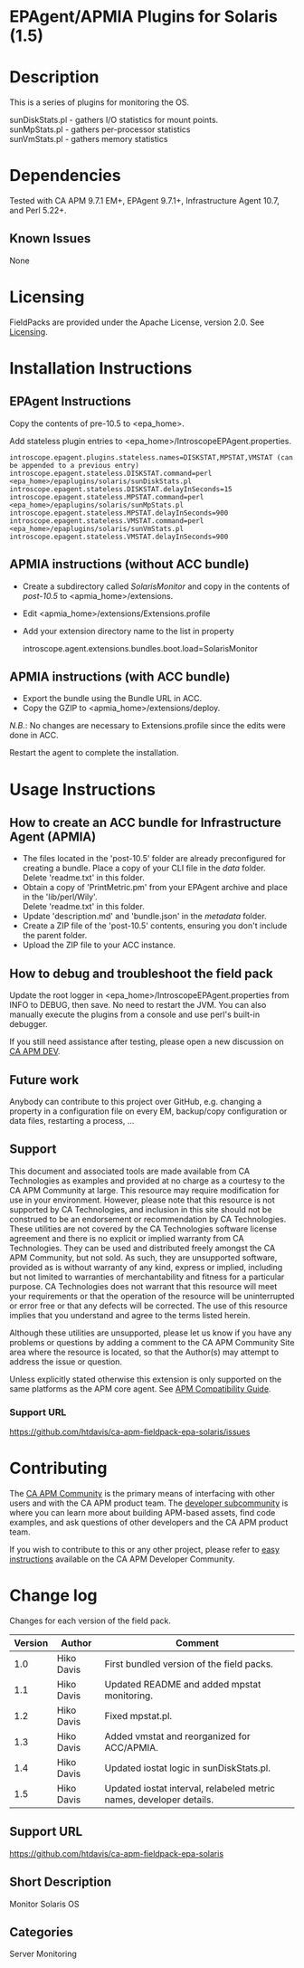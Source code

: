 # EPAgent/APMIA Plugins for Solaris (1.5)

# Description
This is a series of plugins for monitoring the OS.

sunDiskStats.pl - gathers I/O statistics for mount points.  
sunMpStats.pl - gathers per-processor statistics  
sunVmStats.pl - gathers memory statistics


# Dependencies
Tested with CA APM 9.7.1 EM+, EPAgent 9.7.1+, Infrastructure Agent 10.7, and Perl 5.22+.


## Known Issues
None

# Licensing
FieldPacks are provided under the Apache License, version 2.0. See [Licensing](https://www.apache.org/licenses/LICENSE-2.0).


# Installation Instructions

## EPAgent Instructions
Copy the contents of pre-10.5 to &lt;epa_home&gt;.

Add stateless plugin entries to &lt;epa_home&gt;/IntroscopeEPAgent.properties.

	introscope.epagent.plugins.stateless.names=DISKSTAT,MPSTAT,VMSTAT (can be appended to a previous entry)
	introscope.epagent.stateless.DISKSTAT.command=perl <epa_home>/epaplugins/solaris/sunDiskStats.pl
	introscope.epagent.stateless.DISKSTAT.delayInSeconds=15
	introscope.epagent.stateless.MPSTAT.command=perl <epa_home>/epaplugins/solaris/sunMpStats.pl
	introscope.epagent.stateless.MPSTAT.delayInSeconds=900
	introscope.epagent.stateless.VMSTAT.command=perl <epa_home>/epaplugins/solaris/sunVmStats.pl
	introscope.epagent.stateless.VMSTAT.delayInSeconds=900
## APMIA instructions (without ACC bundle)
* Create a subdirectory called _SolarisMonitor_ and copy in the contents of _post-10.5_ to &lt;apmia_home&gt;/extensions.  
* Edit &lt;apmia_home&gt;/extensions/Extensions.profile  
* Add your extension directory name to the list in property  

    introscope.agent.extensions.bundles.boot.load=SolarisMonitor
    

## APMIA instructions (with ACC bundle)
* Export the bundle using the Bundle URL in ACC.
* Copy the GZIP to &lt;apmia_home&gt;/extensions/deploy.  

_N.B._: No changes are necessary to Extensions.profile since the edits were done in ACC.

Restart the agent to complete the installation.

# Usage Instructions  

## How to create an ACC bundle for Infrastructure Agent (APMIA)
* The files located in the 'post-10.5' folder are already preconfigured for creating a bundle. Place a copy of your CLI file in the _data_ folder.  
Delete 'readme.txt' in this folder.   
* Obtain a copy of 'PrintMetric.pm' from your EPAgent archive and place in the 'lib/perl/Wily'.  
Delete 'readme.txt' in this folder.  
* Update 'description.md' and 'bundle.json' in the _metadata_ folder.  
* Create a ZIP file of the 'post-10.5' contents, ensuring you don't include the parent folder.  
* Upload the ZIP file to your ACC instance.

## How to debug and troubleshoot the field pack
Update the root logger in &lt;epa_home&gt;/IntroscopeEPAgent.properties from INFO to DEBUG, then save. No need to restart the JVM.
You can also manually execute the plugins from a console and use perl's built-in debugger.

If you still need assistance after testing, please open a new discussion on [CA APM DEV](http://bit.ly/caapm_dev).

## Future work
Anybody can contribute to this project over GitHub, e.g. changing a property in a configuration file on every EM, backup/copy configuration or data files, restarting a process, ...

## Support
This document and associated tools are made available from CA Technologies as examples and provided at no charge as a courtesy to the CA APM Community at large. This resource may require modification for use in your environment. However, please note that this resource is not supported by CA Technologies, and inclusion in this site should not be construed to be an endorsement or recommendation by CA Technologies. These utilities are not covered by the CA Technologies software license agreement and there is no explicit or implied warranty from CA Technologies. They can be used and distributed freely amongst the CA APM Community, but not sold. As such, they are unsupported software, provided as is without warranty of any kind, express or implied, including but not limited to warranties of merchantability and fitness for a particular purpose. CA Technologies does not warrant that this resource will meet your requirements or that the operation of the resource will be uninterrupted or error free or that any defects will be corrected. The use of this resource implies that you understand and agree to the terms listed herein.

Although these utilities are unsupported, please let us know if you have any problems or questions by adding a comment to the CA APM Community Site area where the resource is located, so that the Author(s) may attempt to address the issue or question.

Unless explicitly stated otherwise this extension is only supported on the same platforms as the APM core agent. See [APM Compatibility Guide](http://www.ca.com/us/support/ca-support-online/product-content/status/compatibility-matrix/application-performance-management-compatibility-guide.aspx).

### Support URL
https://github.com/htdavis/ca-apm-fieldpack-epa-solaris/issues

# Contributing
The [CA APM Community](https://communities.ca.com/community/ca-apm) is the primary means of interfacing with other users and with the CA APM product team.  The [developer subcommunity](https://communities.ca.com/community/ca-apm/ca-developer-apm) is where you can learn more about building APM-based assets, find code examples, and ask questions of other developers and the CA APM product team.

If you wish to contribute to this or any other project, please refer to [easy instructions](https://communities.ca.com/docs/DOC-231150910) available on the CA APM Developer Community.

# Change log
Changes for each version of the field pack.

Version | Author | Comment
--------|--------|--------
1.0 | Hiko Davis | First bundled version of the field packs.
1.1 | Hiko Davis | Updated README and added mpstat monitoring.
1.2 | Hiko Davis | Fixed mpstat.pl.
1.3 | Hiko Davis | Added vmstat and reorganized for ACC/APMIA.
1.4 | Hiko Davis | Updated iostat logic in sunDiskStats.pl.
1.5 | Hiko Davis | Updated iostat interval, relabeled metric names, developer details.

## Support URL
https://github.com/htdavis/ca-apm-fieldpack-epa-solaris

## Short Description
Monitor Solaris OS

## Categories
Server Monitoring